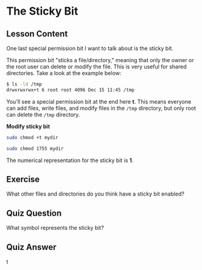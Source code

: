 # The Sticky Bit

## Lesson Content

One last special permission bit I want to talk about is the sticky bit.

This permission bit "sticks a file/directory," meaning that only the owner or the root user can delete or modify the file. This is very useful for shared directories. Take a look at the example below:

```bash
$ ls -ld /tmp
drwxrwxrwx+t 6 root root 4096 Dec 15 11:45 /tmp
```

You'll see a special permission bit at the end here **t**. This means everyone can add files, write files, and modify files in the `/tmp` directory, but only root can delete the `/tmp` directory.

**Modify sticky bit**

```bash
sudo chmod +t mydir

sudo chmod 1755 mydir
```

The numerical representation for the sticky bit is **1**.

## Exercise

What other files and directories do you think have a sticky bit enabled?

## Quiz Question

What symbol represents the sticky bit?

## Quiz Answer

t
